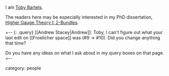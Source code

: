 I am [Toby Bartels](http://toby.bartels.name/).

The readers here may be especially interested in my PhD dissertation, [Higher Gauge Theory I: 2-Bundles](http://toby.bartels.name/2bundles/).

+-- {: .query}
[[Andrew Stacey|Andrew]]: Toby, I can't figure out what your last edit on [[Froelicher space]] was (#9 -> #10).  Did you change anything that time?

Do you have any ideas on what I ask about in my query boxes on that page.
=--

category: people